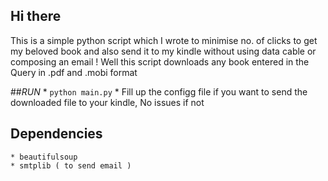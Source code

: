 
## Hi there
This is a simple python script which I wrote to minimise no. of clicks to get my beloved book and also send it to my kindle without using data cable or composing an email !
Well this script downloads any book entered in the Query in .pdf and .mobi format

##_RUN_ 
	* `python main.py`
	* Fill up the configg file if you want to send the downloaded file to your kindle, No issues if not

## Dependencies
	* beautifulsoup
	* smtplib ( to send email )


